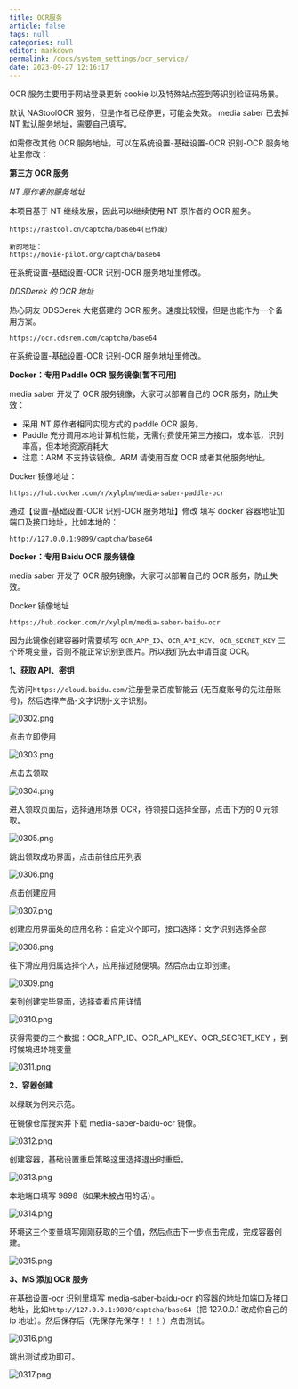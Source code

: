 ```yaml
---
title: OCR服务
article: false
tags: null
categories: null
editor: markdown
permalink: /docs/system_settings/ocr_service/
date: 2023-09-27 12:16:17
---
```


OCR 服务主要用于网站登录更新 cookie 以及特殊站点签到等识别验证码场景。

默认 NAStoolOCR 服务，但是作者已经停更，可能会失效。 media saber 已去掉 NT 默认服务地址，需要自己填写。

如需修改其他 OCR 服务地址，可以在系统设置-基础设置-OCR 识别-OCR 服务地址里修改：

**第三方 OCR 服务**

*NT 原作者的服务地址*

本项目基于 NT 继续发展，因此可以继续使用 NT 原作者的 OCR 服务。

```
https://nastool.cn/captcha/base64(已作废)

新的地址：
https://movie-pilot.org/captcha/base64
```

在系统设置-基础设置-OCR 识别-OCR 服务地址里修改。

*DDSDerek 的 OCR 地址*

热心网友 DDSDerek 大佬搭建的 OCR 服务。速度比较慢，但是也能作为一个备用方案。

```
https://ocr.ddsrem.com/captcha/base64
```

在系统设置-基础设置-OCR 识别-OCR 服务地址里修改。

**Docker：专用 Paddle OCR 服务镜像[暂不可用]**

media saber 开发了 OCR 服务镜像，大家可以部署自己的 OCR 服务，防止失效：

- 采用 NT 原作者相同实现方式的 paddle OCR 服务。
- Paddle 充分调用本地计算机性能，无需付费使用第三方接口，成本低，识别率高，但本地资源消耗大
- 注意：ARM 不支持该镜像。ARM 请使用百度 OCR 或者其他服务地址。

Docker 镜像地址：

```
https://hub.docker.com/r/xylplm/media-saber-paddle-ocr
```

通过【设置-基础设置-OCR 识别-OCR 服务地址】修改
填写 docker 容器地址加端口及接口地址，比如本地的：

```
http://127.0.0.1:9899/captcha/base64
```

**Docker：专用 Baidu OCR 服务镜像**

media saber 开发了 OCR 服务镜像，大家可以部署自己的 OCR 服务，防止失效。

Docker 镜像地址

```
https://hub.docker.com/r/xylplm/media-saber-baidu-ocr
```

因为此镜像创建容器时需要填写 `OCR_APP_ID`、`OCR_API_KEY`、`OCR_SECRET_KEY` 三个环境变量，否则不能正常识别到图片。所以我们先去申请百度 OCR。

**1、获取 API、密钥**

先访问`https://cloud.baidu.com/`注册登录百度智能云 (无百度账号的先注册账号)，然后选择产品-文字识别-文字识别。

![0302.png](./images/0502.png)

点击立即使用

![0303.png](./images/0503.png)

点击去领取

![0304.png](./images/0504.png)

进入领取页面后，选择通用场景 OCR，待领接口选择全部，点击下方的 0 元领取。

![0305.png](./images/0505.png)

跳出领取成功界面，点击前往应用列表

![0306.png](./images/0506.png)

点击创建应用

![0307.png](./images/0507.png)

创建应用界面处的应用名称：自定义个即可，接口选择：文字识别选择全部

![0308.png](./images/0508.png)

往下滑应用归属选择个人，应用描述随便填。然后点击立即创建。

![0309.png](./images/0509.png)

来到创建完毕界面，选择查看应用详情

![0310.png](./images/0510.png)

获得需要的三个数据：OCR_APP_ID、OCR_API_KEY、OCR_SECRET_KEY ，到时候填进环境变量

![0311.png](./images/0511.png)

**2、容器创建**

以绿联为例来示范。

在镜像仓库搜索并下载 media-saber-baidu-ocr 镜像。

![0312.png](./images/0512.png)

创建容器，基础设置重启策略这里选择退出时重启。

![0313.png](./images/0513.png)

本地端口填写 9898（如果未被占用的话）。

![0314.png](./images/0514.png)

环境这三个变量填写刚刚获取的三个值，然后点击下一步点击完成，完成容器创建。

![0315.png](./images/0515.png)

**3、MS 添加 OCR 服务**

在基础设置-ocr 识别里填写 media-saber-baidu-ocr 的容器的地址加端口及接口地址，比如`http://127.0.0.1:9898/captcha/base64`（把 127.0.0.1 改成你自己的 ip 地址）。然后保存后（先保存先保存！！！）点击测试。

![0316.png](./images/0516.png)

跳出测试成功即可。

![0317.png](./images/0517.png)